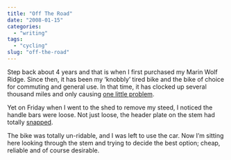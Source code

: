 ```yaml
---
title: "Off The Road"
date: "2008-01-15"
categories:
  - "writing"
tags:
  - "cycling"
slug: "off-the-road"
---
```


Step back about 4 years and that is when I first purchased my Marin Wolf Ridge. Since then, it has been my ‘knobbly’ tired bike and the bike of choice for commuting and general use. In that time, it has clocked up several thousand miles and only causing [one little problem](https://adamchamberlin.info/2005/04/workshop/).

Yet on Friday when I went to the shed to remove my steed, I noticed the handle bars were loose. Not just loose, the header plate on the stem had totally [snapped](https://farm3.static.flickr.com/2112/2189957499_795a0460c0.jpg).

The bike was totally un-ridable, and I was left to use the car. Now I’m sitting here looking through the stem and trying to decide the best option; cheap, reliable and of course desirable.
